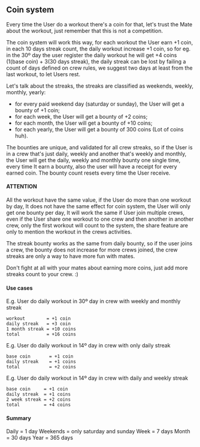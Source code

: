 ## Coin system

Every time the User do a workout there's a coin for that, let's trust the Mate about the workout, just remember that this is not a competition.

The coin system will work this way, for each workout the User earn +1 coin, in each 10 days streak count, the daily workout increase +1 coin, so for eg. in the 30º day the user register the daily workout he will get +4 coins (1(base coin) + 3(30 days streak), the daily streak can be lost by failing a count of days defined on crew rules, we suggest two days at least from the last workout, to let Users rest.

Let's talk about the streaks, the streaks are classified as weekends, weekly, monthly, yearly:
- for every paid weekend day (saturday or sunday), the User will get a bounty of +1 coin;
- for each week, the User will get a bounty of +2 coins;
- for each month, the User will get a bounty of +10 coins;
- for each yearly, the User will get a bounty of 300 coins (Lot of coins huh).

The bounties are unique, and validated for all crew streaks, so if the User is in a crew that's just daily, weekly and another that's weekly and monthly, the User will get the daily, weekly and monthly bounty one single time, every time It earn a bounty, also the user will have a receipt for every earned coin. The bounty count resets every time the User receive.

#### ATTENTION

All the workout have the same value, if the User do more than one workout by day, It does not have the same effect for coin system, the User will only get one bounty per day, It will work the same if User join multiple crews, even if the User share one workout to one crew and then another in another crew, only the first workout will count to the system, the share feature are only to mention the workout in the crews activities.

The streak bounty works as the same from daily bounty, so if the user joins a crew, the bounty does not increase for more crews joined, the crew streaks are only a way to have more fun with mates.

Don't fight at all with your mates about earning more coins, just add more streaks count to your crew. :)

#### Use cases

E.g. User do daily workout in 30º day in crew with weekly and monthly streak

```
workout        = +1 coin
daily streak   = +3 coin
1 month streak = +10 coins
total          = +16 coins
```

E.g. User do daily workout in 14º day in crew with only daily streak
```
base coin       = +1 coin
daily streak    = +1 coins
total           = +2 coins
```

E.g. User do daily workout in 14º day in crew with daily and weekly streak

```
base coin     = +1 coin
daily streak  = +1 coins
2 week streak = +2 coins
total         = +4 coins
```

#### Summary 

Daily = 1 day
Weekends = only saturday and sunday
Week = 7 days
Month = 30 days
Year = 365 days